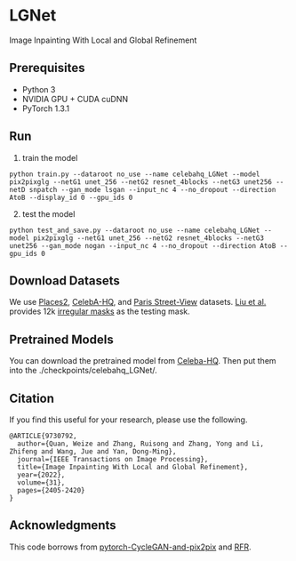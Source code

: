 # LGNet

Image Inpainting With Local and Global Refinement

## Prerequisites
- Python 3
- NVIDIA GPU + CUDA cuDNN
- PyTorch 1.3.1

## Run
1. train the model
```
python train.py --dataroot no_use --name celebahq_LGNet --model pix2pixglg --netG1 unet_256 --netG2 resnet_4blocks --netG3 unet256 --netD snpatch --gan_mode lsgan --input_nc 4 --no_dropout --direction AtoB --display_id 0 --gpu_ids 0
```
2. test the model
```
python test_and_save.py --dataroot no_use --name celebahq_LGNet --model pix2pixglg --netG1 unet_256 --netG2 resnet_4blocks --netG3 unet256 --gan_mode nogan --input_nc 4 --no_dropout --direction AtoB --gpu_ids 0
```

## Download Datasets
We use [Places2](http://places2.csail.mit.edu/), [CelebA-HQ](https://github.com/switchablenorms/CelebAMask-HQ), and [Paris Street-View](https://github.com/pathak22/context-encoder) datasets. [Liu et al.](https://arxiv.org/abs/1804.07723) provides 12k [irregular masks](https://nv-adlr.github.io/publication/partialconv-inpainting) as the testing mask. 

## Pretrained Models
You can download the pretrained model from [Celeba-HQ](https://drive.google.com/drive/folders/1waZDA4-ubmZXGjkd_FQIAx-gb0Hd76bI?usp=sharing). Then put them into the ./checkpoints/celebahq_LGNet/.

## Citation
If you find this useful for your research, please use the following.

```
@ARTICLE{9730792,
  author={Quan, Weize and Zhang, Ruisong and Zhang, Yong and Li, Zhifeng and Wang, Jue and Yan, Dong-Ming},
  journal={IEEE Transactions on Image Processing}, 
  title={Image Inpainting With Local and Global Refinement}, 
  year={2022},
  volume={31},
  pages={2405-2420}
}
```

## Acknowledgments
This code borrows from [pytorch-CycleGAN-and-pix2pix](https://github.com/junyanz/pytorch-CycleGAN-and-pix2pix) and [RFR](https://github.com/jingyuanli001/RFR-Inpainting).
